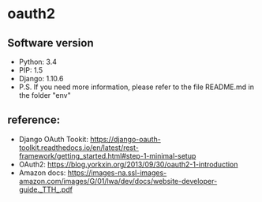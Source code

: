 # oauth2

## Software version ##
- Python: 3.4
- PIP: 1.5
- Django: 1.10.6
- P.S. If you need more information, please refer to the file README.md in the folder "env"

## reference:
- Django OAuth Tookit: https://django-oauth-toolkit.readthedocs.io/en/latest/rest-framework/getting_started.html#step-1-minimal-setup
- OAuth2: https://blog.yorkxin.org/2013/09/30/oauth2-1-introduction
- Amazon docs: https://images-na.ssl-images-amazon.com/images/G/01/lwa/dev/docs/website-developer-guide._TTH_.pdf
